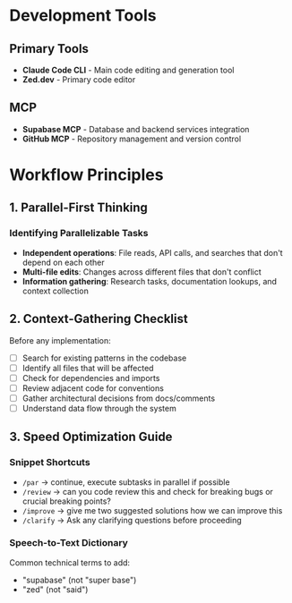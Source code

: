 # Development Tools

## Primary Tools
- **Claude Code CLI** - Main code editing and generation tool
- **Zed.dev** - Primary code editor

## MCP
- **Supabase MCP** - Database and backend services integration
- **GitHub MCP** - Repository management and version control

# Workflow Principles

## 1. Parallel-First Thinking

### Identifying Parallelizable Tasks
- **Independent operations**: File reads, API calls, and searches that don't depend on each other
- **Multi-file edits**: Changes across different files that don't conflict
- **Information gathering**: Research tasks, documentation lookups, and context collection

## 2. Context-Gathering Checklist

Before any implementation:
- [ ] Search for existing patterns in the codebase
- [ ] Identify all files that will be affected
- [ ] Check for dependencies and imports
- [ ] Review adjacent code for conventions
- [ ] Gather architectural decisions from docs/comments
- [ ] Understand data flow through the system

## 3. Speed Optimization Guide

### Snippet Shortcuts
- `/par` → continue, execute subtasks in parallel if possible
- `/review` → can you code review this and check for breaking bugs or crucial breaking points?
- `/improve` → give me two suggested solutions how we can improve this
- `/clarify` → Ask any clarifying questions before proceeding

### Speech-to-Text Dictionary
Common technical terms to add:
- "supabase" (not "super base")
- "zed" (not "said")
